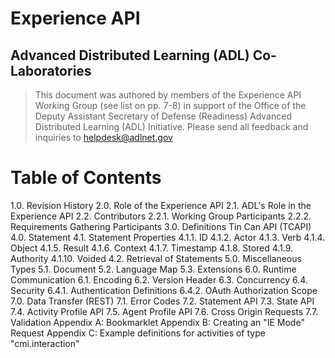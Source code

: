 # Experience API
## Advanced Distributed Learning (ADL) Co-Laboratories

>This document was authored by members of the Experience API Working Group (see 
>list on pp. 7-8) in support of the Office of the Deputy Assistant Secretary of 
>Defense (Readiness) Advanced Distributed Learning (ADL) Initiative. Please 
>send all feedback and inquiries to helpdesk@adlnet.gov  

# Table of Contents
1.0. Revision History
2.0. Role of the Experience API
2.1. ADL's Role in the Experience API
2.2. Contributors
2.2.1. Working Group Participants
2.2.2. Requirements Gathering Participants
3.0. Definitions
Tin Can API (TCAPI)
4.0. Statement
4.1. Statement Properties
4.1.1. ID
4.1.2. Actor
4.1.3. Verb
4.1.4. Object
4.1.5. Result
4.1.6. Context
4.1.7. Timestamp
4.1.8. Stored
4.1.9. Authority
4.1.10. Voided
4.2. Retrieval of Statements
5.0. Miscellaneous Types
5.1. Document
5.2. Language Map
5.3. Extensions
6.0. Runtime Communication
6.1. Encoding
6.2. Version Header
6.3. Concurrency
6.4. Security
6.4.1. Authentication Definitions
6.4.2. OAuth Authorization Scope
7.0. Data Transfer (REST)
7.1. Error Codes
7.2. Statement API
7.3. State API
7.4. Activity Profile API
7.5. Agent Profile API
7.6. Cross Origin Requests
7.7. Validation
Appendix A: Bookmarklet
Appendix B: Creating an "IE Mode" Request
Appendix C: Example definitions for activities of type "cmi.interaction"

